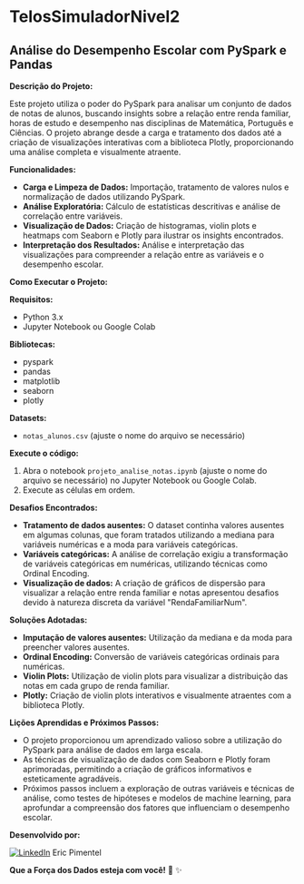 # TelosSimuladorNivel2

## Análise do Desempenho Escolar com PySpark e Pandas

**Descrição do Projeto:**

Este projeto utiliza o poder do PySpark para analisar um conjunto de dados de notas de alunos, buscando insights sobre a relação entre renda familiar, horas de estudo e desempenho nas disciplinas de Matemática, Português e Ciências. O projeto abrange desde a carga e tratamento dos dados até a criação de visualizações interativas com a biblioteca Plotly, proporcionando uma análise completa e visualmente atraente.

**Funcionalidades:**

* **Carga e Limpeza de Dados:**  Importação, tratamento de valores nulos e normalização de dados utilizando PySpark.
* **Análise Exploratória:**  Cálculo de estatísticas descritivas e análise de correlação entre variáveis.
* **Visualização de Dados:**  Criação de histogramas, violin plots e heatmaps com Seaborn e Plotly para ilustrar os insights encontrados.
* **Interpretação dos Resultados:**  Análise e interpretação das visualizações para compreender a relação entre as variáveis e o desempenho escolar.

**Como Executar o Projeto:**

**Requisitos:**

* Python 3.x
* Jupyter Notebook ou Google Colab

**Bibliotecas:**

* pyspark
* pandas
* matplotlib
* seaborn
* plotly

**Datasets:**

* `notas_alunos.csv` (ajuste o nome do arquivo se necessário)

**Execute o código:**

1. Abra o notebook `projeto_analise_notas.ipynb` (ajuste o nome do arquivo se necessário) no Jupyter Notebook ou Google Colab.
2. Execute as células em ordem.

**Desafios Encontrados:**

* **Tratamento de dados ausentes:** O dataset continha valores ausentes em algumas colunas, que foram tratados utilizando a mediana para variáveis numéricas e a moda para variáveis categóricas.
* **Variáveis categóricas:** A análise de correlação exigiu a transformação de variáveis categóricas em numéricas, utilizando técnicas como Ordinal Encoding.
* **Visualização de dados:** A criação de gráficos de dispersão para visualizar a relação entre renda familiar e notas apresentou desafios devido à natureza discreta da variável "RendaFamiliarNum".

**Soluções Adotadas:**

* **Imputação de valores ausentes:**  Utilização da mediana e da moda para preencher valores ausentes.
* **Ordinal Encoding:**  Conversão de variáveis categóricas ordinais para numéricas.
* **Violin Plots:**  Utilização de violin plots para visualizar a distribuição das notas em cada grupo de renda familiar.
* **Plotly:**  Criação de violin plots interativos e visualmente atraentes com a biblioteca Plotly.

**Lições Aprendidas e Próximos Passos:**

* O projeto proporcionou um aprendizado valioso sobre a utilização do PySpark para análise de dados em larga escala.
* As técnicas de visualização de dados com Seaborn e Plotly foram aprimoradas, permitindo a criação de gráficos informativos e esteticamente agradáveis.
* Próximos passos incluem a exploração de outras variáveis e técnicas de análise, como testes de hipóteses e modelos de machine learning, para aprofundar a compreensão dos fatores que influenciam o desempenho escolar.

**Desenvolvido por:**

[![LinkedIn](https://img.shields.io/badge/LinkedIn-0077B5?style=for-the-badge&logo=linkedin&logoColor=white)](https://www.linkedin.com/in/eric-np-santos/) Eric Pimentel 

**Que a Força dos Dados esteja com você!** 🚀 ✨ 
